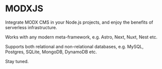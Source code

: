 # MODXJS

Integrate MODX CMS in your Node.js projects, and enjoy the benefits of serverless infrastructure.

Works with any modern meta-framework, e.g. Astro, Next, Nuxt, Nest etc.

Supports both relational and non-relational databases, e.g. MySQL, Postgres, SQLite, MongoDB, DynamoDB etc.

Stay tuned.